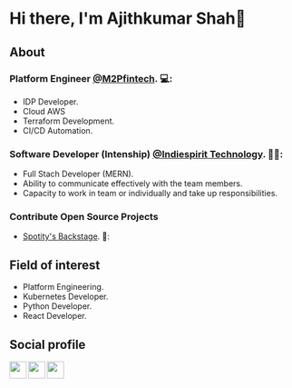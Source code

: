 # Hi there, I'm Ajithkumar Shah👋

## About

### Platform Engineer [@M2Pfintech](https://m2pfintech.com/). 💻:
- IDP Developer.
- Cloud AWS
- Terraform Development.
- CI/CD Automation.

### Software Developer (Intenship) [@Indiespirit Technology](https://m2pfintech.com/). 🧑‍🎓:
- Full Stach Developer (MERN).
- Ability to communicate effectively with the team members.
- Capacity to work in team or individually and take up responsibilities.

### Contribute Open Source Projects
- [Spotity's Backstage](https://github.com/backstage/). 🎵:

## Field of interest
- Platform Engineering.
- Kubernetes Developer.
- Python Developer.
- React Developer.

## Social profile

[<img align="left" width="30px" src="https://upload.wikimedia.org/wikipedia/commons/thumb/4/40/HackerRank_Icon-1000px.png/240px-HackerRank_Icon-1000px.png" />][hackerrank]

[<img align="left" width="30px" src="https://cdn-icons-png.flaticon.com/512/174/174857.png" />][linkedin]

[<img align="left" width="30px" src="https://upload.wikimedia.org/wikipedia/commons/thumb/e/e7/Instagram_logo_2016.svg/768px-Instagram_logo_2016.svg.png" />][instagram]





[linkedin]: https://www.linkedin.com/in/ajithkumar-shah-j-k-9a5788182/
[instagram]: https://www.instagram.com/ajith._.shah/
[hackerrank]: https://www.hackerrank.com/ajithkumarshah16
